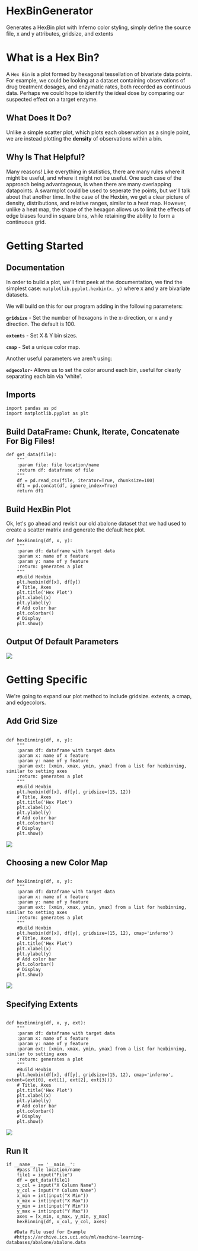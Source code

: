 # HexBinGenerator
Generates a HexBin plot with Inferno color styling, simply define the source file, x and y attributes, gridsize, and extents

# What is a Hex Bin?
A `Hex Bin` is a plot formed by hexagonal tessellation of bivariate data points. For example, we could be looking at a dataset containing observations of drug treatment dosages, and enzymatic rates, both recorded as continuous data. Perhaps we could hope to identify the ideal dose by comparing our suspected effect on a target enzyme. 

## What Does It Do?
Unlike a simple scatter plot, which plots each observation as a single point, we are instead plotting the **density** of observations 
within a bin.

## Why Is That Helpful?
Many reasons! Like everything in statistics, there are many rules where it might be useful, and where it might not be useful. One such case of the approach being advantageous, is when there are many overlapping datapoints. A swarmplot could be used to seperate the points, but we'll talk about that another time. In the case of the Hexbin, we get a clear picture of density, distributions, and relative ranges, similar to a heat map. However, unlike a heat map, the shape of the hexagon allows us to limit the effects of edge biases found in square bins, while retaining the ability to form a continuous grid. 

# Getting Started 

## Documentation

In order to build a plot, we'll first peek at the documentation, we find the simplest case: `matplotlib.pyplot.hexbin(x, y)`
where x and y are bivariate datasets.

We will build on this for our program adding in the following parameters:

**`gridsize`** - Set the number of hexagons in the x-direction, or x and y direction. The default is 100.

**`extents`** - Set X & Y bin sizes.

**`cmap`** - Set a unique color map.


Another useful parameters we aren't using:

**`edgecolor`**- Allows us to set the color around each bin, useful for clearly separating each bin via 'white'. 


## Imports

```Python3
import pandas as pd
import matplotlib.pyplot as plt
```

## Build DataFrame: Chunk, Iterate, Concatenate For Big Files!

```Python3
def get_data(file):
    """
    :param file: file location/name
    :return df: dataframe of file
    """
    df = pd.read_csv(file, iterator=True, chunksize=100)
    df1 = pd.concat(df, ignore_index=True)
    return df1
```

## Build HexBin Plot

Ok, let's go ahead and revisit our old abalone dataset that we had used to create a scatter matrix and generate the default hex plot. 

```Python3
def hexBinning(df, x, y):
    """
    :param df: dataframe with target data
    :param x: name of x feature
    :param y: name of y feature
    :return: generates a plot
    """
    #Build Hexbin
    plt.hexbin(df[x], df[y])
    # Title, Axes
    plt.title('Hex Plot')
    plt.xlabel(x)
    plt.ylabel(y)
    # Add color bar
    plt.colorbar()
    # Display
    plt.show()
```

## Output Of Default Parameters
<img src="https://github.com/ajh1143/ajh1143.github.io/blob/master/Images/Hex/BasicHex.png" class="inline"/><br>

# Getting Specific

We're going to expand our plot method to include gridsize. extents, a cmap, and edgecolors. 

## Add Grid Size

```Python3

def hexBinning(df, x, y):
    """
    :param df: dataframe with target data
    :param x: name of x feature
    :param y: name of y feature
    :param ext: [xmin, xmax, ymin, ymax] from a list for hexbinning, similar to setting axes
    :return: generates a plot
    """
    #Build Hexbin
    plt.hexbin(df[x], df[y], gridsize=(15, 12))
    # Title, Axes
    plt.title('Hex Plot')
    plt.xlabel(x)
    plt.ylabel(y)
    # Add color bar
    plt.colorbar()
    # Display
    plt.show()

```
<img src="https://github.com/ajh1143/ajh1143.github.io/blob/master/Images/Hex/GridHexPlot.png" class="inline"/><br>

## Choosing a new Color Map

```Python3

def hexBinning(df, x, y):
    """
    :param df: dataframe with target data
    :param x: name of x feature
    :param y: name of y feature
    :param ext: [xmin, xmax, ymin, ymax] from a list for hexbinning, similar to setting axes
    :return: generates a plot
    """
    #Build Hexbin
    plt.hexbin(df[x], df[y], gridsize=(15, 12), cmap='inferno')
    # Title, Axes
    plt.title('Hex Plot')
    plt.xlabel(x)
    plt.ylabel(y)
    # Add color bar
    plt.colorbar()
    # Display
    plt.show()

```
<img src="https://github.com/ajh1143/ajh1143.github.io/blob/master/Images/Hex/InfernoHexPlot.png" class="inline"/><br>

## Specifying Extents

```Python3

def hexBinning(df, x, y, ext):
    """
    :param df: dataframe with target data
    :param x: name of x feature
    :param y: name of y feature
    :param ext: [xmin, xmax, ymin, ymax] from a list for hexbinning, similar to setting axes
    :return: generates a plot
    """
    #Build Hexbin
    plt.hexbin(df[x], df[y], gridsize=(15, 12), cmap='inferno', extent=(ext[0], ext[1], ext[2], ext[3]))
    # Title, Axes
    plt.title('Hex Plot')
    plt.xlabel(x)
    plt.ylabel(y)
    # Add color bar
    plt.colorbar()
    # Display
    plt.show()

```
<img src="https://github.com/ajh1143/ajh1143.github.io/blob/master/Images/Hex/ExtHexPlot.png" class="inline"/><br>

## Run It

```Python3
if __name__ == '__main__':
    #pass file location/name
    file1 = input("File")
    df = get_data(file1)
    x_col = input("X Column Name")
    y_col = input("Y Column Name")
    x_min = int(input("X Min"))
    x_max = int(input("X Max"))
    y_min = int(input("Y Min"))
    y_max = int(input("Y Max"))
    axes = [x_min, x_max, y_min, y_max]
    hexBinning(df, x_col, y_col, axes)
   
   #Data File used for Example 
   #https://archive.ics.uci.edu/ml/machine-learning-databases/abalone/abalone.data
```
